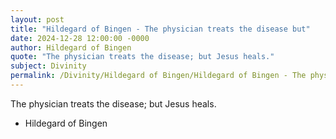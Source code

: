 ```yaml
---
layout: post
title: "Hildegard of Bingen - The physician treats the disease but"
date: 2024-12-28 12:00:00 -0000
author: Hildegard of Bingen
quote: "The physician treats the disease; but Jesus heals."
subject: Divinity
permalink: /Divinity/Hildegard of Bingen/Hildegard of Bingen - The physician treats the disease but
---
```


The physician treats the disease; but Jesus heals.

- Hildegard of Bingen
